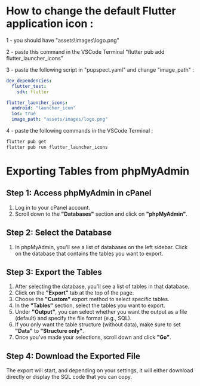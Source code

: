 # How to change the default Flutter application icon :

1 -  you should have "assets\images\logo.png"

2 - paste this command in the VSCode Terminal "flutter pub add flutter_launcher_icons"

3 - paste the following script in "pupspect.yaml" and change "image_path" :

```yaml
dev_dependencies:
  flutter_test:
    sdk: flutter

flutter_launcher_icons:
  android: "launcher_icon"
  ios: true
  image_path: "assets/images/logo.png"
```
4 - paste the following commands  in the VSCode Terminal : 
```PowerShell 
flutter pub get
flutter pub run flutter_launcher_icons
```

# Exporting Tables from phpMyAdmin

## Step 1: Access phpMyAdmin in cPanel

1. Log in to your cPanel account.
2. Scroll down to the **"Databases"** section and click on **"phpMyAdmin"**.

## Step 2: Select the Database

1. In phpMyAdmin, you'll see a list of databases on the left sidebar. Click on the database that contains the tables you want to export.

## Step 3: Export the Tables

1. After selecting the database, you'll see a list of tables in that database.
2. Click on the **"Export"** tab at the top of the page.
3. Choose the **"Custom"** export method to select specific tables.
4. In the **"Tables"** section, select the tables you want to export.
5. Under **"Output"**, you can select whether you want the output as a file (default) and specify the file format (e.g., SQL).
6. If you only want the table structure (without data), make sure to set **"Data"** to **"Structure only"**.
7. Once you've made your selections, scroll down and click **"Go"**.

## Step 4: Download the Exported File

The export will start, and depending on your settings, it will either download directly or display the SQL code that you can copy.
